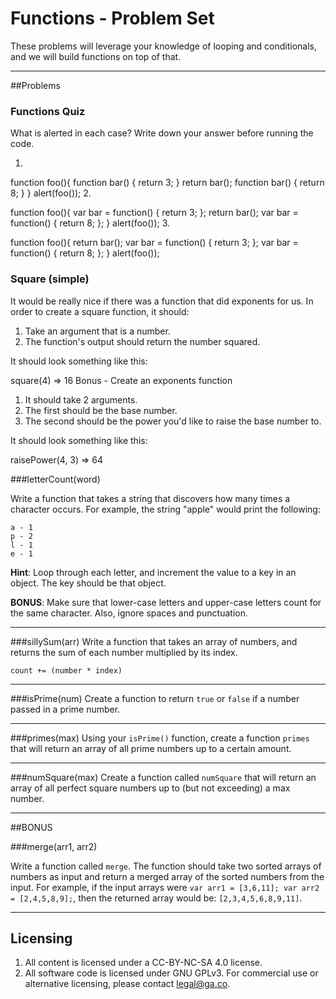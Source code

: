 # Functions - Problem Set

These problems will leverage your knowledge of looping and conditionals, and we will build functions on top of that.

---

##Problems

### Functions Quiz

What is alerted in each case? Write down your answer before running the code.

1.

function foo(){
  function bar() {
      return 3;
  }
  return bar();
  function bar() {
      return 8;
  }
}
alert(foo());
2.

function foo(){
  var bar = function() {
      return 3;
  };
  return bar();
  var bar = function() {
      return 8;
  };
}
alert(foo());
3.

function foo(){
  return bar();
  var bar = function() {
      return 3;
  };
  var bar = function() {
      return 8;
  };
}
alert(foo());


### Square (simple)

It would be really nice if there was a function that did exponents for us. In order to create a square function, it should:

1. Take an argument that is a number.
2. The function's output should return the number squared.

It should look something like this:

square(4)
=> 16
Bonus - Create an exponents function

1. It should take 2 arguments.
2. The first should be the base number.
3. The second should be the power you'd like to raise the base number to.

It should look something like this:

raisePower(4, 3)
=> 64




###letterCount(word)

Write a function that takes a string that discovers how many times a character occurs. For example, the string "apple" would print the following:

```
a - 1
p - 2
l - 1
e - 1
```

**Hint**: Loop through each letter, and increment the value to a key in an object. The key should be that object.

**BONUS**: Make sure that lower-case letters and upper-case letters count for the same character. Also, ignore spaces and punctuation.

---

###sillySum(arr)
Write a function that takes an array of numbers, and returns the sum of each number multiplied by its index. 

`count += (number * index)`

---

###isPrime(num)
Create a function to return `true` or `false` if a number passed in a prime number.

---

###primes(max)
Using your `isPrime()` function, create a function `primes` that will return an array of all prime numbers up to a certain amount.

---

###numSquare(max)
Create a function called `numSquare` that will return an array of all perfect square numbers up to (but not exceeding) a max number.

---

##BONUS

###merge(arr1, arr2)

Write a function called ```merge```.  The function should take two sorted arrays of numbers as input and return a merged array of the sorted numbers from the input. For example, if the input arrays were `var arr1 = [3,6,11]; var arr2 = [2,4,5,8,9];`, then the returned array would be: `[2,3,4,5,6,8,9,11]`.

---

## Licensing
1. All content is licensed under a CC-BY-NC-SA 4.0 license.
2. All software code is licensed under GNU GPLv3. For commercial use or alternative licensing, please contact legal@ga.co.
